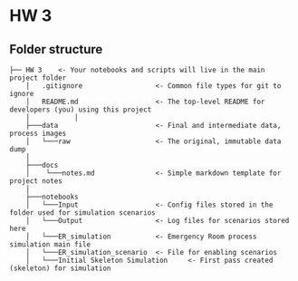 # HW 3


Folder structure
-----------------



	├── HW 3	<- Your notebooks and scripts will live in the main project folder
		│   .gitignore					<- Common file types for git to ignore
		│   README.md					<- The top-level README for developers (you) using this project
		│   		│
		├───data						<- Final and intermediate data, process images
		│   └───raw						<- The original, immutable data dump
		│
		├───docs
		│    └───notes.md				<- Simple markdown template for project notes
		│
		├───notebooks
		│	└───Input					<- Config files stored in the folder used for simulation scenarios
		│	└───Output					<- Log files for scenarios stored here
		│	└───ER_simulation			<- Emergency Room process simulation main file
		│	└───ER_simulation_scenario	<- File for enabling scenarios 
		│	└───Initial Skeleton Simulation		<- First pass created (skeleton) for simulation





